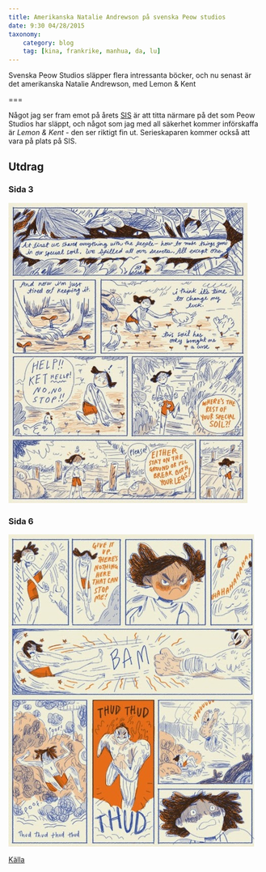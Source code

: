 ```yaml
---
title: Amerikanska Natalie Andrewson på svenska Peow studios
date: 9:30 04/28/2015
taxonomy:
    category: blog
    tag: [kina, frankrike, manhua, da, lu]
---
```


Svenska Peow Studios släpper flera intressanta böcker, och nu senast är det amerikanska Natalie Andrewson, med Lemon & Kent

===

Något jag ser fram emot på årets [SIS](http://kulturhusetstadsteatern.se/Litteratur/Evenemang/2015/Stockholms-internationella-seriefestival-2015/) är att titta närmare på det som Peow Studios har släppt, och något som jag med all säkerhet kommer införskaffa är _Lemon & Kent_ - den ser riktigt fin ut. Serieskaparen kommer också att vara på plats på SIS.

## Utdrag
### Sida 3
![Utdrag](lk3.jpg)
### Sida 6
![Utdrag](lk6.jpg)

[Källa](http://www.comicsandcola.com/2015/04/exclusive-preview-natalie-andrewsons.html)
